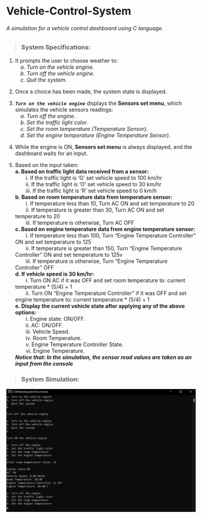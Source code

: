 # Vehicle-Control-System
<h6>A simulation for a vehicle control dashboard using C language. </h6>

>### System Specifications:

1. It prompts the user to choose weather to:<br>
&emsp;*a. Turn on the vehicle engine.*<br>
&emsp;*b. Turn off the vehicle engine.*<br>
&emsp;*c. Quit the system.*<br>

2. Once a choice has been made, the system state is displayed.<br>
3. ***`Turn on the vehicle engine`*** displays the **Sensors set menu**, which simulates the vehicle sensors readings:<br>
&emsp;*a. Turn off the engine.*<br>
&emsp;*b. Set the traffic light color.*<br>
&emsp;*c. Set the room temperature (Temperature Sensor).*<br>
&emsp;*d. Set the engine temperature (Engine Temperature Sensor).*<br>
4. While the engine is ON, **Sensors set menu** is always displayed, and the dashboard waits for an input.<br>
5. Based on the input taken:<br>
**a. Based on traffic light data received from a sensor:**<br>
&emsp;&emsp;i. If the traffic light is ‘G’ set vehicle speed to 100 km/hr<br>
&emsp;&emsp;ii. If the traffic light is ‘O’ set vehicle speed to 30 km/hr<br>
&emsp;&emsp;iii. If the traffic light is ‘R’ set vehicle speed to 0 km/h<br>
**b. Based on room temperature data from temperature sensor:**<br>
&emsp;&emsp;i. If temperature less than 10, Turn AC ON and set temperature to 20<br>
&emsp;&emsp;ii. If temperature is greater than 30, Turn AC ON and set temperature to 20<br>
&emsp;&emsp;iii. If temperature is otherwise, Turn AC OFF<br>
**c. Based on engine temperature data from engine temperature sensor:**<br>
&emsp;&emsp;i. If temperature less than 100, Turn “Engine Temperature Controller” ON and set temperature to 125<br>
&emsp;&emsp;ii. If temperature is greater than 150, Turn “Engine Temperature Controller” ON and set temperature to 125v<br>
&emsp;&emsp;iii. If temperature is otherwise, Turn “Engine Temperature Controller” OFF<br>
**d. If vehicle speed is 30 km/hr:**<br>
&emsp;&emsp;i. Turn ON AC if it was OFF and set room temperature to: current temperature * (5/4) + 1<br>
&emsp;&emsp;ii. Turn ON “Engine Temperature Controller” if it was OFF and set engine temperature to: current temperature * (5/4) + 1<br>
**e. Display the current vehicle state after applying any of the above options:**<br>
&emsp;&emsp;i. Engine state: ON/OFF.<br>
&emsp;&emsp;ii. AC: ON/OFF.<br>
&emsp;&emsp;iii. Vehicle Speed.<br>
&emsp;&emsp;iv. Room Temperature.<br>
&emsp;&emsp;v. Engine Temperature Controller State.<br>
&emsp;&emsp;vi. Engine Temperature.<br>
***Notice that: In the simulation, the sensor read values are taken as an input from the console***<br>
>### System Simulation:
![data-frame](./imgs/run.png)
